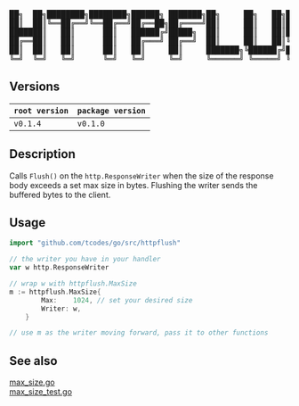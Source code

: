<pre>
██╗  ██╗████████╗████████╗██████╗ ███████╗██╗     ██╗   ██╗███████╗██╗  ██╗
██║  ██║╚══██╔══╝╚══██╔══╝██╔══██╗██╔════╝██║     ██║   ██║██╔════╝██║  ██║
███████║   ██║      ██║   ██████╔╝█████╗  ██║     ██║   ██║███████╗███████║
██╔══██║   ██║      ██║   ██╔═══╝ ██╔══╝  ██║     ██║   ██║╚════██║██╔══██║
██║  ██║   ██║      ██║   ██║     ██║     ███████╗╚██████╔╝███████║██║  ██║
╚═╝  ╚═╝   ╚═╝      ╚═╝   ╚═╝     ╚═╝     ╚══════╝ ╚═════╝ ╚══════╝╚═╝  ╚═╝
</pre>

## Versions

| **`root version`** | **`package version`** |
| ------------------ | --------------------- |
| `v0.1.4`           | `v0.1.0`              |

## Description

Calls `Flush()` on the `http.ResponseWriter` when the size of the response body exceeds a set max size in bytes.
Flushing the writer sends the buffered bytes to the client.

## Usage

```go
import "github.com/tcodes/go/src/httpflush"

// the writer you have in your handler
var w http.ResponseWriter

// wrap w with httpflush.MaxSize
m := httpflush.MaxSize{
		Max:    1024, // set your desired size
		Writer: w,
	}

// use m as the writer moving forward, pass it to other functions
```

## See also

[max_size.go](https://github.com/tcodes0/go/tree/main/src/httpflush/max_size.go)<br/>
[max_size_test.go](https://github.com/tcodes0/go/tree/main/src/httpflush/httpflush_test/max_size_test.go)<br/>
